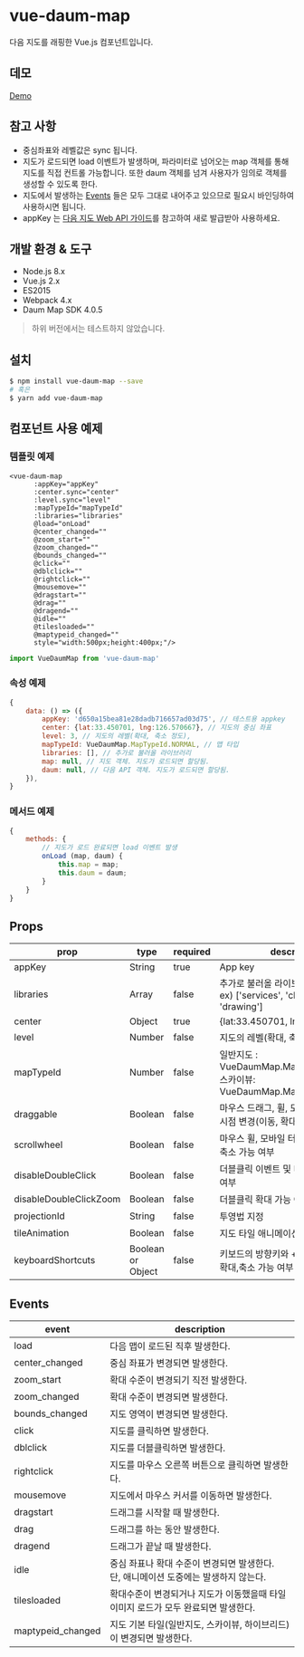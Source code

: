 # vue-daum-map
다음 지도를 래핑한 Vue.js 컴포넌트입니다.

## 데모
[Demo](https://okchangwon.github.io/vue-daum-map/demo/index.html)

## 참고 사항
- 중심좌표와 레벨값은 sync 됩니다.
- 지도가 로드되면 load 이벤트가 발생하며, 파라미터로 넘어오는 map 객체를 통해 지도를 직접 컨트롤 가능합니다. 또한 daum 객체를 넘겨 사용자가 임의로 객체를 생성할 수 있도록 한다.
- 지도에서 발생하는 [Events](http://apis.map.daum.net/web/documentation/#Map_Events) 들은 모두 그대로 내어주고 있으므로 필요시 바인딩하여 사용하시면 됩니다.
- appKey 는 [다음 지도  Web API 가이드](http://apis.map.daum.net/web/guide/#ready)를 참고하여 새로 발급받아 사용하세요.

## 개발 환경 & 도구
- Node.js 8.x
- Vue.js 2.x
- ES2015
- Webpack 4.x
- Daum Map SDK 4.0.5

> 하위 버전에서는 테스트하지 않았습니다.

## 설치
```bash
$ npm install vue-daum-map --save
# 혹은
$ yarn add vue-daum-map
```

## 컴포넌트 사용 예제

### 템플릿 예제
```vue
<vue-daum-map
      :appKey="appKey"
      :center.sync="center"
      :level.sync="level"
      :mapTypeId="mapTypeId"
      :libraries="libraries"
      @load="onLoad"
      @center_changed=""
      @zoom_start=""
      @zoom_changed=""
      @bounds_changed=""
      @click=""
      @dblclick=""
      @rightclick=""
      @mousemove=""
      @dragstart=""
      @drag=""
      @dragend=""
      @idle=""
      @tilesloaded=""
      @maptypeid_changed=""
      style="width:500px;height:400px;"/>
```

```js
import VueDaumMap from 'vue-daum-map'
```

### 속성 예제
```js
{
    data: () => ({
        appKey: 'd650a15bea81e28dadb716657ad03d75', // 테스트용 appkey
        center: {lat:33.450701, lng:126.570667}, // 지도의 중심 좌표
        level: 3, // 지도의 레벨(확대, 축소 정도),
        mapTypeId: VueDaumMap.MapTypeId.NORMAL, // 맵 타입
        libraries: [], // 추가로 불러올 라이브러리
        map: null, // 지도 객체. 지도가 로드되면 할당됨.
        daum: null, // 다음 API 객체. 지도가 로드되면 할당됨.
    }),
}
```

### 메서드 예제
```js
{
    methods: {
        // 지도가 로드 완료되면 load 이벤트 발생
        onLoad (map, daum) {
            this.map = map;
            this.daum = daum;
        }
    }
}
```

## Props
prop | type | required | description
------------ | ------------ | ------------- | -------------
appKey | String | true | App key
libraries | Array | false | 추가로 불러올 라이브러리<br>ex) ['services', 'clusterer', 'drawing']
center | Object | true | {lat:33.450701, lng:126.570667} | 지도의 중심 좌표
level | Number | false | 지도의 레벨(확대, 축소 정도)
mapTypeId | Number | false | 일반지도 : VueDaumMap.MapTypeId.NORMAL<br>스카이뷰: VueDaumMap.MapTypeId.HYBRID
draggable | Boolean | false | 마우스 드래그, 휠, 모바일 터치를 이용한 시점 변경(이동, 확대, 축소) 가능 여부
scrollwheel | Boolean | false | 마우스 휠, 모바일 터치를 이용한 확대 및 축소 가능 여부
disableDoubleClick | Boolean | false | 더블클릭 이벤트 및 더블클릭 확대 가능 여부
disableDoubleClickZoom | Boolean | false | 더블클릭 확대 가능 여부
projectionId | String | false | 투영법 지정
tileAnimation | Boolean | false | 지도 타일 애니메이션 설정 여부
keyboardShortcuts | Boolean or Object | false | 키보드의 방향키와 +, – 키로 지도 이동,확대,축소 가능 여부

## Events
event | description
------------ | -------------
load | 다음 맵이 로드된 직후 발생한다.
center_changed | 중심 좌표가 변경되면 발생한다.
zoom_start | 확대 수준이 변경되기 직전 발생한다.
zoom_changed | 확대 수준이 변경되면 발생한다.
bounds_changed | 지도 영역이 변경되면 발생한다.
click | 지도를 클릭하면 발생한다.
dblclick | 지도를 더블클릭하면 발생한다.
rightclick | 지도를 마우스 오른쪽 버튼으로 클릭하면 발생한다.
mousemove | 지도에서 마우스 커서를 이동하면 발생한다.
dragstart | 드래그를 시작할 때 발생한다.
drag | 드래그를 하는 동안 발생한다.
dragend | 드래그가 끝날 때 발생한다.
idle | 중심 좌표나 확대 수준이 변경되면 발생한다.<br>단, 애니메이션 도중에는 발생하지 않는다.
tilesloaded | 확대수준이 변경되거나 지도가 이동했을때 타일 이미지 로드가 모두 완료되면 발생한다.
maptypeid_changed | 지도 기본 타일(일반지도, 스카이뷰, 하이브리드)이 변경되면 발생한다.
